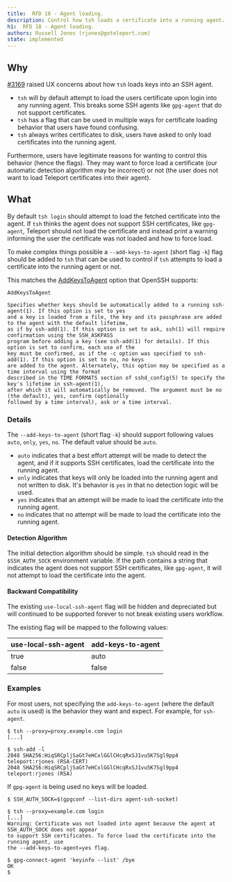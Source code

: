 ```yaml
---
title:  RFD 18 - Agent loading.
description: Control how tsh loads a certificate into a running agent. 
h1:  RFD 18 - Agent loading.
authors: Russell Jones (rjones@goteleport.com)
state: implemented
---
```


## Why

[#3169](https://github.com/gravitational/teleport/issues/3169) raised UX concerns about how `tsh` loads keys into an SSH agent.

* `tsh` will by default attempt to load the users certificate upon login into any running agent. This breaks some SSH agents like `gpg-agent` that do not support certificates.
* `tsh` has a flag that can be used in multiple ways for certificate loading behavior that users have found confusing.
* `tsh` always writes certificates to disk, users have asked to only load certificates into the running agent.

Furthermore, users have legitimate reasons for wanting to control this behavior (hence the flags). They may want to force load a certificate (our automatic detection algorithm may be incorrect) or not (the user does not want to load Teleport certificates into their agent).

## What

By default `tsh login` should attempt to load the fetched certificate into the agent. If `tsh` thinks the agent does not support SSH certificates, like `gpg-agent`, Teleport should not load the certificate and instead print a warning informing the user the certificate was not loaded and how to force load.

To make complex things possible a `--add-keys-to-agent` (short flag `-k`) flag should be added to `tsh` that can be used to control if `tsh` attempts to load a certificate into the running agent or not.

This matches the [AddKeysToAgent](https://man.openbsd.org/ssh_config.5#AddKeysToAgent) option that OpenSSH supports:

```
AddKeysToAgent

Specifies whether keys should be automatically added to a running ssh-agent(1). If this option is set to yes
and a key is loaded from a file, the key and its passphrase are added to the agent with the default lifetime,
as if by ssh-add(1). If this option is set to ask, ssh(1) will require confirmation using the SSH_ASKPASS
program before adding a key (see ssh-add(1) for details). If this option is set to confirm, each use of the
key must be confirmed, as if the -c option was specified to ssh-add(1). If this option is set to no, no keys
are added to the agent. Alternately, this option may be specified as a time interval using the format
described in the TIME FORMATS section of sshd_config(5) to specify the key's lifetime in ssh-agent(1),
after which it will automatically be removed. The argument must be no (the default), yes, confirm (optionally
followed by a time interval), ask or a time interval.
```

### Details

The `--add-keys-to-agent` (short flag `-k`) should support following values `auto`, `only`, `yes`, `no`. The default value should be `auto`.

* `auto` indicates that a best effort attempt will be made to detect the agent, and if it supports SSH certificates, load the certificate into the running agent.
* `only` indicates that keys will only be loaded into the running agent and not written to disk. It's behavior is `yes` in that no detection logic will be used.
* `yes` indicates that an attempt will be made to load the certificate into the running agent.
* `no` indicates that no attempt will be made to load the certificate into the running agent.

#### Detection Algorithm

The initial detection algorithm should be simple. `tsh` should read in the `$SSH_AUTH_SOCK` environment variable. If the path contains a string that indicates the agent does not support SSH certificates, like `gpg-agent`, it will not attempt to load the certificate into the agent.

#### Backward Compatibility

The existing `use-local-ssh-agent` flag will be hidden and depreciated but will continued to be supported forever to not break existing users workflow.

The existing flag will be mapped to the following values:

| use-local-ssh-agent  | add-keys-to-agent |
| -------------------- | ----------------- |
| true                 | auto              |
| false                | false             |

###  Examples

For most users, not specifying the `add-keys-to-agent` (where the default `auto` is used) is the behavior they want and expect. For example, for `ssh-agent`.

```
$ tsh --proxy=proxy.example.com login
[...]

$ ssh-add -l
2048 SHA256:HiqSRCpljSaGt7eHCxlGGlCHcqRxSJ1vu5K7Sgl9pp4 teleport:rjones (RSA-CERT)
2048 SHA256:HiqSRCpljSaGt7eHCxlGGlCHcqRxSJ1vu5K7Sgl9pp4 teleport:rjones (RSA)
```

If `gpg-agent` is being used no keys will be loaded.

```
$ SSH_AUTH_SOCK=$(gpgconf --list-dirs agent-ssh-socket)

$ tsh --proxy=example.com login
[...]
Warning: Certificate was not loaded into agent because the agent at SSH_AUTH_SOCK does not appear
to support SSH certificates. To force load the certificate into the running agent, use
the --add-keys-to-agent=yes flag.

$ gpg-connect-agent 'keyinfo --list' /bye
OK
$
```

